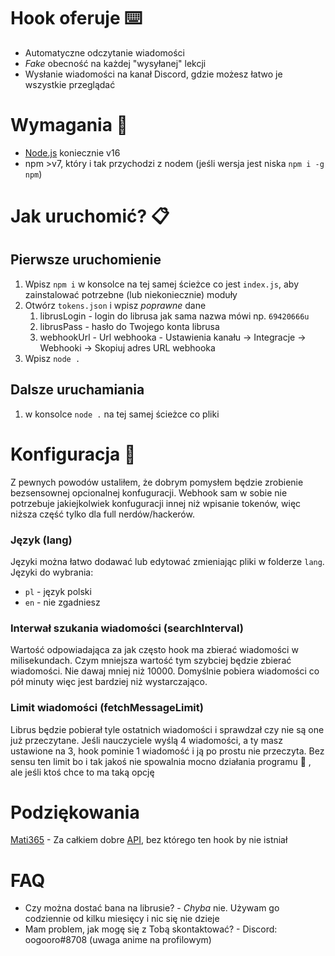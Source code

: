 # Hook oferuje :keyboard:
- Automatyczne odczytanie wiadomości
- *Fake* obecność na każdej "wysyłanej" lekcji
- Wysłanie wiadomości na kanał Discord, gdzie możesz łatwo je wszystkie przeglądać

# Wymagania :dvd:
- [Node.js](https://nodejs.org) koniecznie v16
- npm >v7, który i tak przychodzi z nodem (jeśli wersja jest niska `npm i -g npm`)

# Jak uruchomić? :clipboard:
## Pierwsze uruchomienie
1. Wpisz `npm i` w konsolce na tej samej ścieżce co jest `index.js`, aby zainstalować potrzebne (lub niekoniecznie) moduły
2. Otwórz `tokens.json` i wpisz *poprawne* dane
   1. librusLogin - login do librusa jak sama nazwa mówi np. `69420666u`
   2. librusPass - hasło do Twojego konta librusa
   3. webhookUrl - Url webhooka - Ustawienia kanału -> Integracje -> Webhooki -> Skopiuj adres URL webhooka
4. Wpisz `node .`

## Dalsze uruchamiania
1. w konsolce `node .` na tej samej ścieżce co pliki

# Konfiguracja :memo:
Z pewnych powodów ustaliłem, że dobrym pomysłem będzie zrobienie bezsensownej opcionalnej konfuguracji.
Webhook sam w sobie nie potrzebuje jakiejkolwiek konfuguracji innej niż wpisanie tokenów, więc niższa część tylko dla full nerdów/hackerów.

### Język (lang)
Języki można łatwo dodawać lub edytować zmieniając pliki w folderze `lang`.
Języki do wybrania:
- `pl` - język polski
- `en` - nie zgadniesz

### Interwał szukania wiadomości (searchInterval)
Wartość odpowiadająca za jak często hook ma zbierać wiadomości w milisekundach.
Czym mniejsza wartość tym szybciej będzie zbierać wiadomości.
Nie dawaj mniej niż 10000.
Domyślnie pobiera wiadomości co pół minuty więc jest bardziej niż wystarczająco.

### Limit wiadomości (fetchMessageLimit)
Librus będzie pobierał tyle ostatnich wiadomości i sprawdzał czy nie są one już przeczytane.
Jeśli nauczyciele wyślą 4 wiadomości, a ty masz ustawione na 3, hook pominie 1 wiadomość i ją po prostu nie przeczyta.
Bez sensu ten limit bo i tak jakoś nie spowalnia mocno działania programu :shrug: , ale jeśli ktoś chce to ma taką opcję

# Podziękowania
[Mati365](https://github.com/Mati365) - Za całkiem dobre [API](https://github.com/Mati365/librus-api), bez którego ten hook by nie istniał

# FAQ
- Czy można dostać bana na librusie? - *Chyba* nie. Używam go codziennie od kilku miesięcy i nic się nie dzieje
- Mam problem, jak mogę się z Tobą skontaktować? - Discord: oogooro#8708 (uwaga anime na profilowym)
